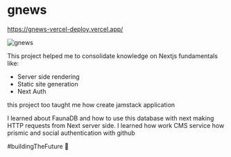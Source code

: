 # gnews
https://gnews-vercel-deploy.vercel.app/

![gnews](https://user-images.githubusercontent.com/51973430/134595108-3ab55c1f-feef-4d81-9aec-6ddc2f40d525.png)


This project helped me to consolidate knowledge on Nextjs fundamentals like:

- Server side rendering
- Static site generation
- Next Auth

this project too taught me how create jamstack application

I learned about FaunaDB and how to use this database with next making HTTP requests from Next server side.
I learned how work CMS service how prismic and social authentication with github

#buildingTheFuture 🚀
